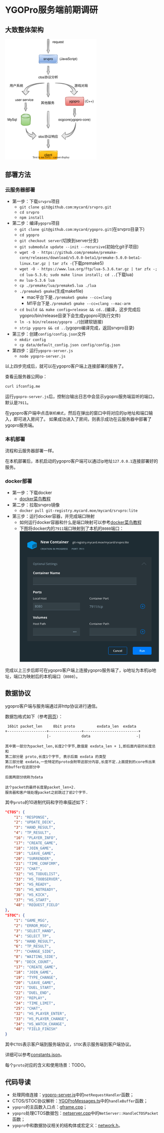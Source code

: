 # YGOPro服务端前期调研

## 大致整体架构

<img src="../../assets/ygopro-server.drawio.svg" width=300 high=300>

## 部署方法
### 云服务器部署
- 第一步：下载`srvpro`项目
  - `git clone git@github.com:mycard/srvpro.git`
  - `cd srvpro`
  - `npm install`
- 第二步：编译`ygopro`项目
  - `git clone git@github.com:mycard/ygopro.git`(在srvpro目录下)
  - `cd ygopro`
  - `git checkout server`(切换到server分支)
  - `git submodule update --init --recursive`(初始化git子项目)
  - `wget -O - https://github.com/premake/premake-core/releases/download/v5.0.0-beta1/premake-5.0.0-beta1-linux.tar.gz | tar zfx -`(下载premake5)
  - `wget -O - https://www.lua.org/ftp/lua-5.3.6.tar.gz | tar zfx -; cd lua-5.3.6; sudo make linux install; cd ..`(下载lua)
  - `mv lua-5.3.6 lua`
  - `cp ./premake/lua/premake5.lua ./lua`
  - `./premake5 gmake`(生成makefile)
    - mac平台下是`./premake5 gmake --cc=clang`
    - M1平台下是`./premake5 gmake --cc=clang --mac-arm`
  - `cd build && make config=release && cd..`(编译，这步完成后ygopro/bin/release目录下会生成ygopro可执行文件)
  - `ln -s bin/release/ygopro ./`(创建软链接)
  - `strip ygopro && cd ..`(ygopro编译完成，返回srvpro目录)
- 第三步：创建`config/config.json`文件
  - `mkdir config`
  - `cp data/default_config.json config/config.json`
- 第四步：运行`ygopro-server.js`
  - `node ygopro-server.js`

以上四步完成后，就可以在ygopro客户端上连接部署的服务了。

查看云服务器公网ip：
```bash
curl ifconfig.me
```

运行`ygopro-server.js`后，控制台输出日志中会显示ygopro服务端监听的端口，默认是`7911`。

在ygopro客户端中点击`联机模式`，然后在弹出的窗口中将对应的ip地址和端口输入，即可进入房间了。
如果成功进入了房间，则表示成功在云服务器中部署了ygopro服务端。


### 本机部署
流程和云服务器部署一样。

在本机部署后，本机启动的ygopro客户端可以通过ip地址`127.0.0.1`连接部署好的服务。

### docker部署
- 第一步：下载docker
  - [docker菜鸟教程](https://www.runoob.com/docker/docker-tutorial.html)
- 第二步：拉取srvpro镜像
  - `docker pull git-registry.mycard.moe/mycard/srvpro:lite`
- 第三步：运行docker容器，并完成端口映射
  - 如何运行docker容器和什么是端口映射可以参考[docker菜鸟教程](https://www.runoob.com/docker/docker-container-usage.html)
  - 下图将docker内的`7911`端口映射到了本机的`8080`端口：<img src="../../assets/docker-port-map.png" width=600 high=600>

完成以上三步后即可在ygopro客户端上连接ygopro服务端了，ip地址为本机ip地址，端口为映射后的本机端口（`8080`）。
  
## 数据协议
ygopro客户端与服务端通过非http协议进行通信。

数据包格式如下（参考[网页](https://www.icode9.com/content-1-1341344.html)）：
```
 16bit packet_len     8bit proto          exdata_len  exdata
+------------------+---------------+-------------------------+
				   |-              data					    -|

其中第一部分为packet_len,长度2个字节,数值是 exdata_len + 1,即后面内容的长度总和
第二部分是 proto,长度1个字节, 表示后面 exdata 的类型
第三部分是 exdata,一些特定的proto会附带这部分内容,长度不定.上面提到的core传出来的buffer在这部分中

后面两部分统称为data

这个packet的最终长度是packet_len+2.
服务器和客户端处理packet之前跳过了前2个字节.
```

其中`proto`的10进制代码和字符串描述如下：
```json
"CTOS": {
    "1": "RESPONSE",
    "2": "UPDATE_DECK",
    "3": "HAND_RESULT",
    "4": "TP_RESULT",
    "16": "PLAYER_INFO",
    "17": "CREATE_GAME",
    "18": "JOIN_GAME",
    "19": "LEAVE_GAME",
    "20": "SURRENDER",
    "21": "TIME_CONFIRM",
    "22": "CHAT",
    "32": "HS_TODUELIST",
    "33": "HS_TOOBSERVER",
    "34": "HS_READY",
    "35": "HS_NOTREADY",
    "36": "HS_KICK",
    "37": "HS_START",
    "48": "REQUEST_FIELD"
},
"STOC": {
    "1": "GAME_MSG",
    "2": "ERROR_MSG",
    "3": "SELECT_HAND",
    "4": "SELECT_TP",
    "5": "HAND_RESULT",
    "6": "TP_RESULT",
    "7": "CHANGE_SIDE",
    "8": "WAITING_SIDE",
    "9": "DECK_COUNT",
    "17": "CREATE_GAME",
    "18": "JOIN_GAME",
    "19": "TYPE_CHANGE",
    "20": "LEAVE_GAME",
    "21": "DUEL_START",
    "22": "DUEL_END",
    "23": "REPLAY",
    "24": "TIME_LIMIT",
    "25": "CHAT",
    "32": "HS_PLAYER_ENTER",
    "33": "HS_PLAYER_CHANGE",
    "34": "HS_WATCH_CHANGE",
    "48": "FIELD_FINISH"
}
```
其中`CTOS`表示客户端到服务端协议，`STOC`表示服务端到客户端协议。

详细可以参考[constants.json](https://github.com/mycard/srvpro/blob/master/data/constants.json)。

每个`proto`对应的含义和使用场景：TODO。

## 代码导读
- 处理网络连接：[ygopro-server.js](https://github.com/mycard/srvpro/blob/master/ygopro-server.js)中的`netRequestHandler`函数；
- CTOS/STOC协议解析：[YGOProMessages.ts](https://github.com/mycard/srvpro/blob/master/YGOProMessages.ts)中的`handleBuffer`函数；
- `ygopro`的主函数入口点：[gframe.cpp](https://github.com/mycard/ygopro/blob/server/gframe/gframe.cpp)；
- `ygopro`处理CTOS数据包：[netserver.cpp](https://github.com/mycard/ygopro/blob/server/gframe/netserver.cpp)中的`NetServer::HandleCTOSPacket`函数；
- `ygopro`中和数据协议相关的结构体或宏定义：[network.h](https://github.com/mycard/ygopro/blob/server/gframe/network.h)。

